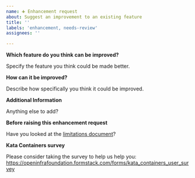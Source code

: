 ```yaml
---
name: ➕ Enhancement request
about: Suggest an improvement to an existing feature
title: ''
labels: 'enhancement, needs-review'
assignees: ''

---
```


**Which feature do you think can be improved?**

Specify the feature you think could be made better.

**How can it be improved?**

Describe how specifically you think it could be improved.

**Additional Information**

Anything else to add?

**Before raising this enhancement request**

Have you looked at the [limitations document](https://github.com/kata-containers/kata-containers/blob/main/docs/Limitations.md)?

**Kata Containers survey**

Please consider taking the survey to help us help you: https://openinfrafoundation.formstack.com/forms/kata_containers_user_survey
